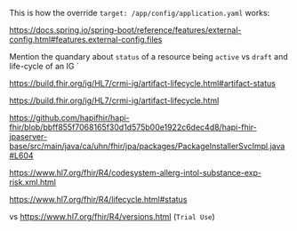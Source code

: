 This is how the override `target: /app/config/application.yaml` works:

https://docs.spring.io/spring-boot/reference/features/external-config.html#features.external-config.files

Mention the quandary about `status` of a resource being `active` vs `draft` and life-cycle of an IG ` 

https://build.fhir.org/ig/HL7/crmi-ig/artifact-lifecycle.html#artifact-status 

https://build.fhir.org/ig/HL7/crmi-ig/artifact-lifecycle.html


https://github.com/hapifhir/hapi-fhir/blob/bbff855f7068165f30d1d575b00e1922c6dec4d8/hapi-fhir-jpaserver-base/src/main/java/ca/uhn/fhir/jpa/packages/PackageInstallerSvcImpl.java#L604

https://www.hl7.org/fhir/R4/codesystem-allerg-intol-substance-exp-risk.xml.html


https://www.hl7.org/fhir/R4/lifecycle.html#status

vs https://www.hl7.org/fhir/R4/versions.html (`Trial Use`)